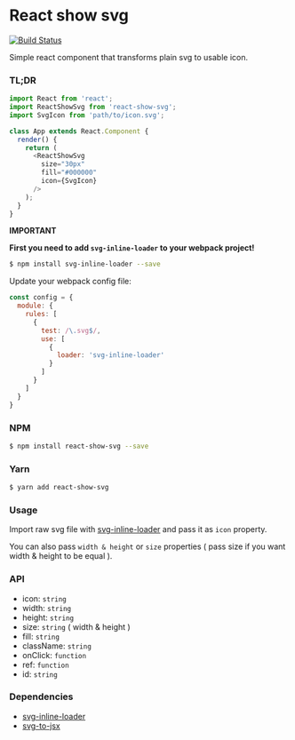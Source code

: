 # React show svg
[![Build Status](https://travis-ci.org/reactor-studio/react-show-svg.svg?branch=master)](https://travis-ci.org/reactor-studio/react-show-svg)

Simple react component that transforms plain svg to usable icon.

### TL;DR
```javascript
import React from 'react';
import ReactShowSvg from 'react-show-svg';
import SvgIcon from 'path/to/icon.svg';

class App extends React.Component {
  render() {
    return (
      <ReactShowSvg
        size="30px"
        fill="#000000"
        icon={SvgIcon}
      />
    );
  }
}
```


**IMPORTANT** 

**First you need to add `svg-inline-loader` to your webpack project!**
```bash
$ npm install svg-inline-loader --save
```

Update your webpack config file:

```javascript
const config = {
  module: {
    rules: [
      {
        test: /\.svg$/,
        use: [
          {
            loader: 'svg-inline-loader'
          }
        ]
      }
    ]
  }
}
```

### NPM
```bash
$ npm install react-show-svg --save
```

### Yarn
```bash
$ yarn add react-show-svg
```

### Usage
Import raw svg file with [svg-inline-loader](https://github.com/webpack-contrib/svg-inline-loader) and pass it
as `icon` property.

You can also pass `width & height` or `size` properties ( pass size if you want width & height to be equal ).

### API
* icon: `string`
* width: `string`
* height: `string`
* size: `string` ( width & height )
* fill: `string`
* className: `string`
* onClick: `function`
* ref: `function`
* id: `string`

### Dependencies
* [svg-inline-loader](https://github.com/webpack-contrib/svg-inline-loader)
* [svg-to-jsx](https://github.com/reactor-studio/svg-to-jsx)
